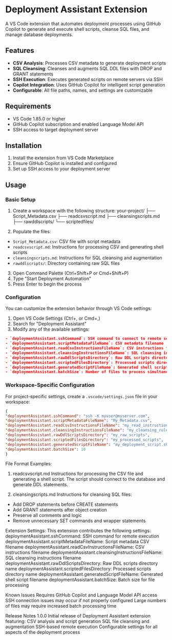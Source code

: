 # Deployment Assistant Extension

A VS Code extension that automates deployment processes using GitHub Copilot to generate and execute shell scripts, cleanse SQL files, and manage database deployments.

## Features

- **CSV Analysis**: Processes CSV metadata to generate deployment scripts
- **SQL Cleansing**: Cleanses and augments SQL DDL files with DROP and GRANT statements
- **SSH Execution**: Executes generated scripts on remote servers via SSH
- **Copilot Integration**: Uses GitHub Copilot for intelligent script generation
- **Configurable**: All file paths, names, and settings are customizable

## Requirements

- VS Code 1.85.0 or higher
- GitHub Copilot subscription and enabled Language Model API
- SSH access to target deployment server

## Installation

1. Install the extension from VS Code Marketplace
2. Ensure GitHub Copilot is installed and configured
3. Set up SSH access to your deployment server

## Usage

### Basic Setup

1. Create a workspace with the following structure:
your-project/
├── Script_Metadata.csv
├── readcsvscript.md
├── cleansingscripts.md
├── rawddlscripts/
└── scriptedfiles/


2. Populate the files:
- `Script_Metadata.csv`: CSV file with script metadata
- `readcsvscript.md`: Instructions for processing CSV and generating shell scripts
- `cleansingscripts.md`: Instructions for SQL cleansing and augmentation
- `rawddlscripts/`: Directory containing raw SQL files

3. Open Command Palette (Ctrl+Shift+P or Cmd+Shift+P)
4. Type "Start Deployment Automation"
5. Press Enter to begin the process

### Configuration

You can customize the extension behavior through VS Code settings:

1. Open VS Code Settings (Ctrl+, or Cmd+,)
2. Search for "Deployment Assistant"
3. Modify any of the available settings:

``` json
- `deploymentAssistant.sshCommand`: SSH command to connect to remote server
- `deploymentAssistant.scriptMetadataFileName`: CSV metadata filename
- `deploymentAssistant.readCsvInstructionsFileName`: CSV instructions filename
- `deploymentAssistant.cleansingInstructionsFileName`: SQL cleansing instructions filename
- `deploymentAssistant.rawDdlScriptsDirectory`: Raw DDL scripts directory
- `deploymentAssistant.scriptedFilesDirectory`: Processed scripts directory
- `deploymentAssistant.generatedScriptFileName`: Generated shell script filename
- `deploymentAssistant.batchSize`: Number of files to process simultaneously
```

### Workspace-Specific Configuration

For project-specific settings, create a `.vscode/settings.json` file in your workspace:

``` json
{
"deploymentAssistant.sshCommand": "ssh -K myuser@myserver.com",
"deploymentAssistant.scriptMetadataFileName": "My_Metadata.csv",
"deploymentAssistant.readCsvInstructionsFileName": "my_read_instructions.md",
"deploymentAssistant.cleansingInstructionsFileName": "my_cleansing_rules.md",
"deploymentAssistant.rawDdlScriptsDirectory": "my_raw_scripts",
"deploymentAssistant.scriptedFilesDirectory": "my_processed_scripts",
"deploymentAssistant.generatedScriptFileName": "my_deployment_script.sh",
"deploymentAssistant.batchSize": 10
}
```

File Format Examples:

1. readcsvscript.md
Instructions for processing the CSV file and generating a shell script.
The script should connect to the database and generate DDL statements.

2. cleansingscripts.md
Instructions for cleansing SQL files:
- Add DROP statements before CREATE statements
- Add GRANT statements after object creation
- Preserve all comments and logic
- Remove unnecessary SET commands and wrapper statements


Extension Settings:
This extension contributes the following settings:
deploymentAssistant.sshCommand: SSH command for remote execution
deploymentAssistant.scriptMetadataFileName: Script metadata CSV filename
deploymentAssistant.readCsvInstructionsFileName: CSV instructions filename
deploymentAssistant.cleansingInstructionsFileName: SQL cleansing instructions filename
deploymentAssistant.rawDdlScriptsDirectory: Raw DDL scripts directory name
deploymentAssistant.scriptedFilesDirectory: Processed scripts directory name
deploymentAssistant.generatedScriptFileName: Generated shell script filename
deploymentAssistant.batchSize: Batch size for file processing


Known Issues
Requires GitHub Copilot and Language Model API access
SSH connection issues may occur if not properly configured
Large numbers of files may require increased batch processing time


Release Notes
1.0.0
Initial release of Deployment Assistant extension featuring:
CSV analysis and script generation
SQL file cleansing and augmentation
SSH-based remote execution
Configurable settings for all aspects of the deployment process
